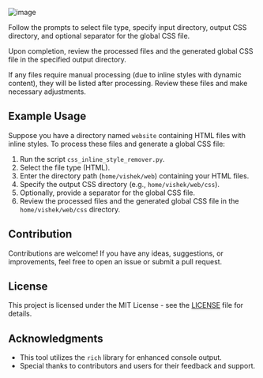 
![image](https://github.com/vishek-patel/Style-elevator/assets/85006315/bbb17d08-844e-4301-84e3-e0d32bff8e4e)

Follow the prompts to select file type, specify input directory, output CSS directory, and optional separator for the global CSS file.

Upon completion, review the processed files and the generated global CSS file in the specified output directory.

If any files require manual processing (due to inline styles with dynamic content), they will be listed after processing. Review these files and make necessary adjustments.

## Example Usage

Suppose you have a directory named `website` containing HTML files with inline styles. To process these files and generate a global CSS file:

1. Run the script `css_inline_style_remover.py`.
2. Select the file type (HTML).
3. Enter the directory path (`home/vishek/web`) containing your HTML files.
4. Specify the output CSS directory (e.g., `home/vishek/web/css`).
5. Optionally, provide a separator for the global CSS file.
6. Review the processed files and the generated global CSS file in the `home/vishek/web/css` directory.

## Contribution

Contributions are welcome! If you have any ideas, suggestions, or improvements, feel free to open an issue or submit a pull request.

## License

This project is licensed under the MIT License - see the [LICENSE](LICENSE) file for details.

## Acknowledgments

- This tool utilizes the `rich` library for enhanced console output.
- Special thanks to contributors and users for their feedback and support.
